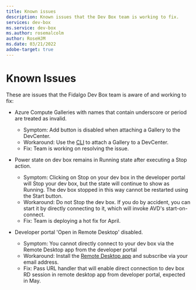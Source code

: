 ```yaml
---
title: Known issues
description: Known issues that the Dev Box team is working to fix. 
services: dev-box
ms.service: dev-box
ms.author: rosemalcolm
author: RoseHJM
ms.date: 03/21/2022
adobe-target: true
---
```


# Known Issues

These are issues that the Fidalgo Dev Box team is aware of and working to fix:

- Azure Compute Galleries with names that contain underscore or period are treated as invalid.
    -  Symptom: Add button is disabled when attaching a Gallery to the DevCenter.
    -  Workaround: Use the [CLI](/Documentation/CLI-reference.md) to attach a Gallery to a DevCenter.
    -  Fix: Team is working on resolving the issue.
- Power state on dev box remains in Running state after executing a Stop action.
    - Symptom: Clicking on Stop on your dev box in the developer portal will Stop your dev box, but the state will continue to show as Running. The dev box stopped in this way cannot be restarted using the Start button.
    - Workaround: Do not Stop the dev box. If you do by accident, you can start it by directly connecting to it, which will invoke AVD's start-on-connect. 
    - Fix: Team is deploying a hot fix for April.

- Developer portal 'Open in Remote Desktop' disabled.
    - Symptom: You cannot directly connect to your dev box via the Remote Desktop app from the developer portal
    - Workaround: Install the [Remote Desktop app](/https://docs.microsoft.com/en-us/windows-server/remote/remote-desktop-services/clients/windowsdesktop) and subscribe via your email address.
    - Fix: Pass URL handler that will enable direct connection to dev box RD session in remote desktop app from developer portal, expected in May.
